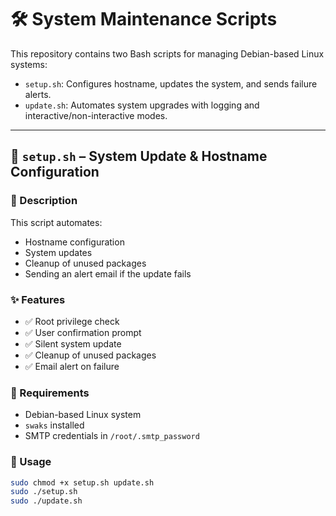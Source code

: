 # 🛠️ System Maintenance Scripts

This repository contains two Bash scripts for managing Debian-based Linux systems:

- `setup.sh`: Configures hostname, updates the system, and sends failure alerts.
- `update.sh`: Automates system upgrades with logging and interactive/non-interactive modes.

---

## 📁 `setup.sh` – System Update & Hostname Configuration

### 📄 Description

This script automates:

- Hostname configuration
- System updates
- Cleanup of unused packages
- Sending an alert email if the update fails

### ✨ Features

- ✅ Root privilege check  
- ✅ User confirmation prompt  
- ✅ Silent system update  
- ✅ Cleanup of unused packages  
- ✅ Email alert on failure  

### 🧰 Requirements

- Debian-based Linux system  
- `swaks` installed  
- SMTP credentials in `/root/.smtp_password`

### 🚀 Usage

```bash
sudo chmod +x setup.sh update.sh
sudo ./setup.sh
sudo ./update.sh
